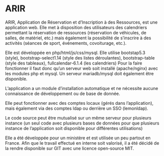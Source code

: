 # ARIR


ARIR, Application de Réservation et d’Inscription à des Ressources, est une application web. Elle met à disposition des utilisateurs des calendriers permettant la réservation de ressources (réservation de véhicules, de salles, de matériel, etc.) mais également la possibilité de s’inscrire à des activités (séances de sport, événements, covoiturage, etc.).

Elle est développée en php/html/js/css/mysql. Elle utilise bootstap5.3 (style), bootstrap-select1.14 (style des listes déroulantes), bootstrap-table (style des tableaux), fullcalendar-6.1.4 (les calendriers) Pour la faire fonctionner il faut donc qu’un serveur web soit installé (apache/nginx) avec les modules php et mysql. Un serveur mariadb/mysql doit également être disponible.

L’application a un module d’installation automatique et ne nécessite aucune connaissance de développement ou de base de donnée.

Elle peut fonctionner avec des comptes locaux (gérés dans l’application), mais également via des comptes ldap ou derrière un SSO (lemonldap).

Le code source peut être mutualisé sur un même serveur pour plusieurs instance (un seul code avec plusieurs bases de données pour que plusieurs instance de l’application soit disponible pour différentes utilisations)

Elle a été développée pour un ministère et est utilisée un peu partout en France. Afin que le travail effectué en interne soit valorisé, il a été décidé de la rendre disponible sur GIT avec une licence open-source MIT.
